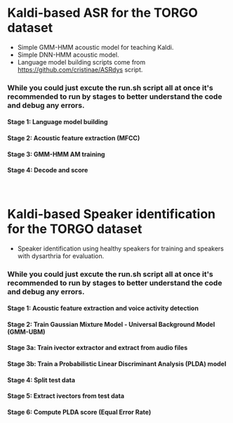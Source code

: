 # Kaldi-based ASR for the TORGO dataset
- Simple GMM-HMM acoustic model for teaching Kaldi.
- Simple DNN-HMM acoustic model.
- Language model building scripts come from https://github.com/cristinae/ASRdys script.

### While you could just excute the run.sh script all at once it's recommended to run by stages to better understand the code and debug any errors.
#### Stage 1: Language model building
#### Stage 2: Acoustic feature extraction (MFCC)
#### Stage 3: GMM-HMM AM training
#### Stage 4: Decode and score

&nbsp;
&nbsp;
&nbsp;

# Kaldi-based Speaker identification for the TORGO dataset
- Speaker identification using healthy speakers for training and speakers with dysarthria for evaluation.

### While you could just excute the run.sh script all at once it's recommended to run by stages to better understand the code and debug any errors.
#### Stage 1:  Acoustic feature extraction and voice activity detection
#### Stage 2:  Train Gaussian Mixture Model - Universal Background Model (GMM-UBM)
#### Stage 3a: Train ivector extractor and extract from audio files
#### Stage 3b: Train a Probabilistic Linear Discriminant Analysis (PLDA) model
#### Stage 4:  Split test data
#### Stage 5:  Extract ivectors from test data
#### Stage 6:  Compute PLDA score (Equal Error Rate)


